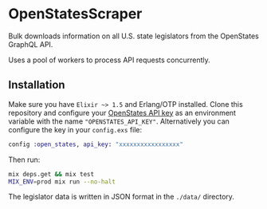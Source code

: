 # OpenStatesScraper

Bulk downloads information on all U.S. state legislators from the OpenStates GraphQL API.

Uses a pool of workers to process API requests concurrently.

## Installation

Make sure you have `Elixir ~> 1.5` and Erlang/OTP installed. Clone this repository and configure your [OpenStates API key](https://openstates.org/api/register/) as an environment variable with the name `"OPENSTATES_API_KEY"`. Alternatively you can configure the key in your `config.exs` file:

```elixir
config :open_states, api_key: "xxxxxxxxxxxxxxxxx"
``` 

Then run:

```bash
mix deps.get && mix test
MIX_ENV=prod mix run --no-halt
```

The legislator data is written in JSON format in the `./data/` directory.